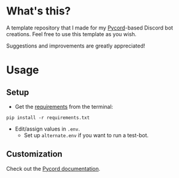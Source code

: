 # What's this?
A template repository that I made for my [Pycord](https://pycord.dev)-based Discord bot creations. Feel free to use this template as you wish.

Suggestions and improvements are greatly appreciated!
# Usage
## Setup
- Get the [requirements](https://guide.pycord.dev/installation) from the terminal:
```console
pip install -r requirements.txt
```
- Edit/assign values in `.env`.
  - Set up `alternate.env` if you want to run a test-bot.
## Customization
Check out the [Pycord documentation](https://docs.pycord.dev/en/stable/).
